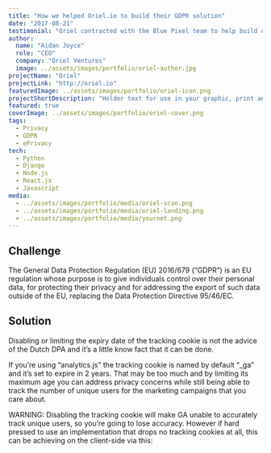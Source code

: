 ```yaml
---
title: "How we helped Oriel.io to build their GDPR solution"
date: "2017-08-21"
testimonial: "Oriel contracted with the Blue Pixel team to help build our Consent Management Solution.  Without their help and development skills we simply could not have delivered this project to plan.  Blue Pixel delivered on time, to spec and in budget, so I have no hesitation in recommending their company and will definitely use them again."
author:
  name: "Aidan Joyce"
  role: "CEO"
  company: "Oriel Ventures"
  image: ../assets/images/portfolio/oriel-author.jpg
projectName: "Oriel"
projectLink: "http://oriel.io"
featuredImage: ../assets/images/portfolio/oriel-icon.png
projectShortDescription: "Holder text for use in your graphic, print and web layouts, and discover plugins for."
featured: true
coverImage: ../assets/images/portfolio/oriel-cover.png
tags:
  - Privacy
  - GDPR
  - ePrivacy
tech:
  - Python
  - Django
  - Node.js
  - React.js
  - Javascript
media:
  - ../assets/images/portfolio/media/oriel-scan.png
  - ../assets/images/portfolio/media/oriel-landing.png
  - ../assets/images/portfolio/media/yournet.png
---
```


## Challenge

The General Data Protection Regulation (EU) 2016/679 (“GDPR”) is an EU regulation whose purpose is to give individuals control over their personal data, for protecting their privacy and for addressing the export of such data outside of the EU, replacing the Data Protection Directive 95/46/EC.

## Solution

Disabling or limiting the expiry date of the tracking cookie is not the advice of the Dutch DPA and it’s a little know fact that it can be done.

If you’re using “analytics.js” the tracking cookie is named by default “_ga” and it’s set to expire in 2 years. That may be too much and by limiting its maximum age you can address privacy concerns while still being able to track the number of unique users for the marketing campaigns that you care about.

WARNING: Disabling the tracking cookie will make GA unable to accurately track unique users, so you’re going to lose accuracy. However if hard pressed to use an implementation that drops no tracking cookies at all, this can be achieving on the client-side via this:
